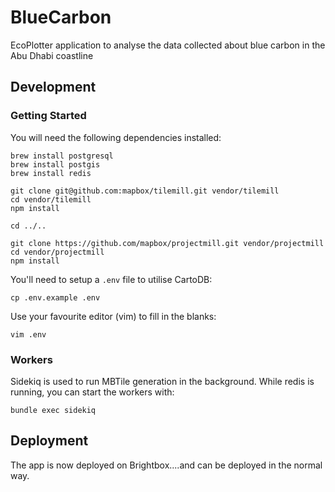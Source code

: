 # BlueCarbon

EcoPlotter application to analyse the data collected about blue carbon in the Abu Dhabi coastline

## Development

### Getting Started

You will need the following dependencies installed:

```
brew install postgresql
brew install postgis
brew install redis

git clone git@github.com:mapbox/tilemill.git vendor/tilemill
cd vendor/tilemill
npm install

cd ../..

git clone https://github.com/mapbox/projectmill.git vendor/projectmill
cd vendor/projectmill
npm install
```

You'll need to setup a `.env` file to utilise CartoDB:

```
cp .env.example .env
```

Use your favourite editor (vim) to fill in the blanks:

```
vim .env
```

### Workers

Sidekiq is used to run MBTile generation in the background. While redis
is running, you can start the workers with:

```
bundle exec sidekiq
```

## Deployment

The app is now deployed on Brightbox....and can be deployed in the normal way.
